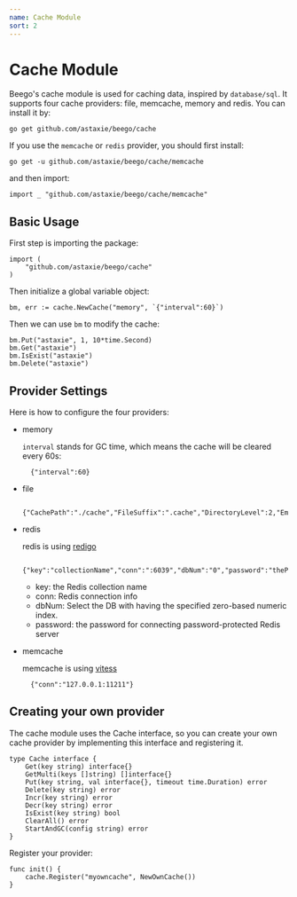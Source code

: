 ```yaml
---
name: Cache Module
sort: 2
---
```


# Cache Module

Beego's cache module is used for caching data, inspired by `database/sql`. It supports four cache providers: file, memcache, memory and redis. You can install it by:

	go get github.com/astaxie/beego/cache

If you use the `memcache` or `redis` provider, you should first install:

	go get -u github.com/astaxie/beego/cache/memcache

and then import:

	import _ "github.com/astaxie/beego/cache/memcache"

## Basic Usage

First step is importing the package:

	import (
		"github.com/astaxie/beego/cache"
	)

Then initialize a global variable object:

	bm, err := cache.NewCache("memory", `{"interval":60}`)

Then we can use `bm` to modify the cache:

	bm.Put("astaxie", 1, 10*time.Second)
	bm.Get("astaxie")
	bm.IsExist("astaxie")
	bm.Delete("astaxie")

## Provider Settings

Here is how to configure the four providers:

- memory

	`interval` stands for GC time, which means the cache will be cleared every 60s:

		{"interval":60}

- file

		{"CachePath":"./cache","FileSuffix":".cache","DirectoryLevel":2,"EmbedExpiry":120}

- redis

	redis is using [redigo](https://github.com/garyburd/redigo/tree/master/redis)

		{"key":"collectionName","conn":":6039","dbNum":"0","password":"thePassWord"}

	* key: the Redis collection name
	* conn: Redis connection info
	* dbNum: Select the DB with having the specified zero-based numeric index.
	* password: the password for connecting password-protected Redis server


- memcache

	memcache is using [vitess](http://code.google.com/p/vitess/go/memcache)

		{"conn":"127.0.0.1:11211"}

## Creating your own provider

The cache module uses the Cache interface, so you can create your own cache provider by implementing this interface and registering it.

	type Cache interface {
		Get(key string) interface{}
        GetMulti(keys []string) []interface{}
		Put(key string, val interface{}, timeout time.Duration) error
		Delete(key string) error
		Incr(key string) error
		Decr(key string) error
		IsExist(key string) bool
		ClearAll() error
		StartAndGC(config string) error
	}

Register your provider:

	func init() {
		cache.Register("myowncache", NewOwnCache())
	}
